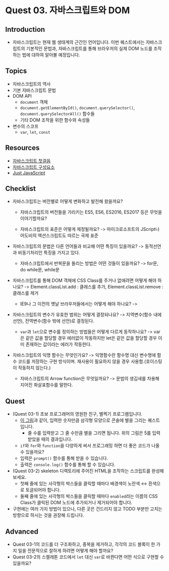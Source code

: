 # Quest 03. 자바스크립트와 DOM

## Introduction

* 자바스크립트는 현재 웹 생태계의 근간인 
 언어입니다. 이번 퀘스트에서는 자바스크립트의 기본적인 문법과, 자바스크립트를 통해 브라우저의 실제 DOM 노드를 조작하는 법에 대하여 알아볼 예정입니다.

## Topics

* 자바스크립트의 역사
* 기본 자바스크립트 문법
* DOM API
  * `document` 객체
  * `document.getElementById()`, `document.querySelector()`, `document.querySelectorAll()` 함수들
  * 기타 DOM 조작을 위한 함수와 속성들
* 변수의 스코프
  * `var`, `let`, `const`

## Resources

* [자바스크립트 첫걸음](https://developer.mozilla.org/ko/docs/Learn/JavaScript/First_steps)
* [자바스크립트 구성요소](https://developer.mozilla.org/ko/docs/Learn/JavaScript/Building_blocks)
* [Just JavaScript](https://justjavascript.com/)

## Checklist

* 자바스크립트는 버전별로 어떻게 변화하고 발전해 왔을까요?
  * 자바스크립트의 버전들을 가리키는 ES5, ES6, ES2016, ES2017 등은 무엇을 이야기할까요?

  * 자바스크립트의 표준은 어떻게 제정될까요?  -> 마이크로소프트의 JScript나 어도비의 액션스크립트도 따르는 국제 표준  

* 자바스크립트의 문법은 다른 언어들과 비교해 어떤 특징이 있을까요?  -> 동적선언과 비동기처리인 특징을 가지고 있다.  

  * 자바스크립트에서 반복문을 돌리는 방법은 어떤 것들이 있을까요?  -> for문, do while문, while문

* 자바스크립트를 통해 DOM 객체에 CSS Class를 주거나 없애려면 어떻게 해야 하나요?  -> Element.classList.add : 클래스를 추가, Element.classList.remove : 클래스를 제거   

  * IE9나 그 이전의 옛날 브라우저들에서는 어떻게 해야 하나요?  -> 

* 자바스크립트의 변수가 유효한 범위는 어떻게 결정되나요?  -> 지역변수(함수 내에 선언), 전역변수(함수 밖에 선언)로 결정된다. 

  * `var`과 `let`으로 변수를 정의하는 방법들은 어떻게 다르게 동작하나요?  -> var은 같은 값을 할당할 경우 에러없이 작동하지만 let은 같은 값을 할당할 경우 이미 존재하는 값이라는 에러가 작동한다.

* 자바스크립트의 익명 함수는 무엇인가요?  -> 익명함수란 함수명 대신 변수명에 함수 코드를 저장하는 구현 방식이며. 재사용이 필요하지 않을 경우 사용함.(호이스팅이 작동하지 않는다.)  

  * 자바스크립트의 Arrow function은 무엇일까요?  -> 문법의 생김새를 차용해 지어진 화살표함수를 말한다.

## Quest

* (Quest 03-1) 초보 프로그래머의 영원한 친구, 별찍기 프로그램입니다.
  * [이 그림](jsStars.png)과 같이, 입력한 숫자만큼 삼각형 모양으로 콘솔에 별을 그리는 퀘스트 입니다.
    * 줄 수를 입력받고 그 줄 수만큼 별을 그리면 됩니다. 위의 그림은 5를 입력받았을 때의 결과입니다.
  * `if`와 `for`와 `function`을 다양하게 써서 프로그래밍 하면 더 좋은 코드가 나올 수 있을까요?
  * 입력은 `prompt()` 함수를 통해 받을 수 있습니다.
  * 출력은 `console.log()` 함수를 통해 할 수 있습니다.
* (Quest 03-2) skeleton 디렉토리에 주어진 HTML을 조작하는 스크립트를 완성해 보세요.
  * 첫째 줄에 있는 사각형의 박스들을 클릭할 때마다 배경색이 노란색 ↔ 흰색으로 토글되어야 합니다.
  * 둘째 줄에 있는 사각형의 박스들을 클릭할 때마다 `enabled`라는 이름의 CSS Class가 클릭된 DOM 노드에 추가되거나 제거되어야 합니다.
* 구현에는 여러 가지 방법이 있으나, 다른 곳은 건드리지 않고 TODO 부분만 고치는 방향으로 하시는 것을 권장해 드립니다.

## Advanced

* Quest 03-1의 코드를 더 구조화하고, 중복을 제거하고, 각각의 코드 블록이 한 가지 일을 전문적으로 잘하게 하려면 어떻게 해야 할까요?
* Quest 03-2의 스켈레톤 코드에서 `let` 대신 `var`로 바뀐다면 어떤 식으로 구현할 수 있을까요?
